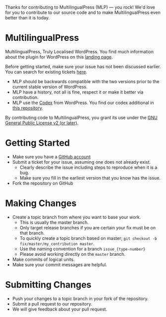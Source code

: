 Thanks for contributing to MultilingualPress (MLP) — you rock!
We'd love for you to contribute to our source code and to make MultilingualPress even better than it is today.

# MultilingualPress
MultilingualPress, Truly Localised WordPress.
You find much information about the plugin for WordPress on this [landing page](http://multilingualpress.pro/).

Before getting started, make sure your issue has not been discussed earlier. You can search for existing tickets [here](https://github.com/inpsyde/multilingual-press/search).

* MLP should be backwards compatible with the two versions prior to the current stable version of WordPress.
* MLP have a history, not all is fine, respect it or make it better via contribution.
* MLP use the [Codex](https://codex.wordpress.org/Category:About_Codex) from WordPress. You find our codex additional in [this repository](https://github.com/inpsyde/Codex). 

By contributing code to MultilingualPress, you grant its use under the [GNU General Public License v2 (or later)](http://www.gnu.org/licenses/gpl-2.0.html).

# Getting Started
* Make sure you have a [GitHub account](https://github.com/signup/free)
* Submit a ticket for your issue, assuming one does not already exist.
	* Clearly describe the issue including steps to reproduce when it is a bug.
	* Make sure you fill in the earliest version that you know has the issue.
* Fork the repository on GitHub

# Making Changes
* Create a topic branch from where you want to base your work.
	* This is usually the master branch.
	* Only target release branches if you are certain your fix must be on that branch.
	* To quickly create a topic branch based on master; `git checkout -b fix/master/my_contribution master`.
	* Use the naming convention for a branch `issue_{type-number}`
	* Please avoid working directly on the `master` branch.
* Make commits of logical units.
* Make sure your commit messages are helpful.

# Submitting Changes
* Push your changes to a topic branch in your fork of the repository.
* Submit a pull request to our repository.
* We will give feedback about your pull request.
